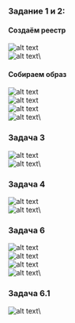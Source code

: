 ### Задание 1 и 2:
#### Создаём реестр
![alt text](imgs/101.png)\
![alt text](imgs/102.png)\
#### Собираем образ 
![alt text](imgs/103.png)\
![alt text](imgs/104.png)\
![alt text](imgs/105.png)\
![alt text](imgs/106.png)\
### Задача 3
![alt text](imgs/107.png)\
![alt text](imgs/108.png)\
### Задача 4
![alt text](imgs/109.png)\
![alt text](imgs/110.png)\
### Задача 6
![alt text](imgs/111.png)\
![alt text](imgs/112.png)\
![alt text](imgs/113.png)\
![alt text](imgs/114.png)\
### Задача 6.1
![alt text](imgs/115.png)\


